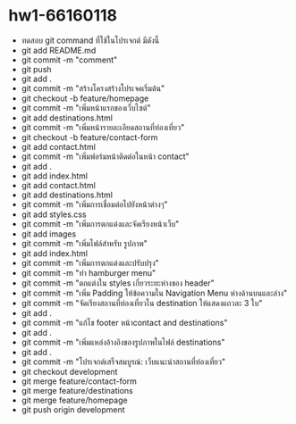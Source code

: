 # hw1-66160118
- ทดสอบ
git command ที่ใช้ในโปรเจกต์ มีดังนี้
- git add README.md
- git commit -m "comment"
- git push
- git add .
- git commit -m "สร้างโครงสร้างโปรเจคเริ่มต้น"
- git checkout -b feature/homepage
- git commit -m "เพิ่มหน้าแรกของเว็บไซต์"
- git add destinations.html
- git commit -m "เพิ่มหน้ารายละเอียดสถานที่ท่องเที่ยว"
- git checkout -b feature/contact-form
- git add contact.html
- git commit -m "เพิ่มฟอร์มหน้าติดต่อในหน้า contact"
- git add .
- git add index.html
- git add contact.html
- git add destinations.html
- git commit -m "เพิ่มการเชื่อมต่อไปยังหน้าต่างๆ"
- git add styles.css
- git commit -m "เพิ่มการตกแต่งและจัดเรียงหน้าเว็บ"
- git add images
- git commit -m "เพิ่มไฟล์สำหรับ รูปภาพ"
- git add index.html
- git commit -m "เพิ่มการตกแต่งและปรับปรุง"
- git commit -m "ทำ hamburger menu"
- git commit -m "ตกแต่งใน styles เกี่ยวระยะห่างของ header"
- git commit -m "เพิ่ม Padding ให้ข้อความใน Navigation Menu ห่างด้านบนและล่าง"
- git commit -m "จัดเรียงสถานที่ท่องเที่ยวใน destination ให้แสดงแถวละ 3 ใบ"
- git add .
- git commit -m "แก้ไข footer หน้าcontact and destinations"
- git add .
- git commit -m "เพิ่มแหล่งอ้างอิงของรูปภาพในไฟล์ destinations"
- git add .
- git commit -m "โปรเจกต์เสร็จสมบูรณ์: เว็บแนะนำสถานที่ท่องเที่ยว"
- git checkout development
- git merge feature/contact-form
- git merge feature/destinations
- git merge feature/homepage
- git push origin development


